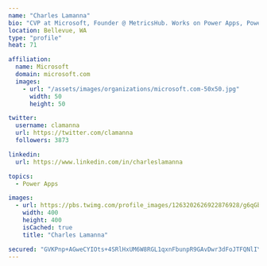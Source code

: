 ```yaml
---
name: "Charles Lamanna"
bio: "CVP at Microsoft, Founder @ MetricsHub. Works on Power Apps, Power Automate, Power Virtual Agent, Common Data Service and Dynamics 365."
location: Bellevue, WA
type: "profile"
heat: 71

affiliation:
  name: Microsoft
  domain: microsoft.com
  images:
    - url: "/assets/images/organizations/microsoft.com-50x50.jpg"
      width: 50
      height: 50

twitter:
  username: clamanna
  url: https://twitter.com/clamanna
  followers: 3873

linkedin:
  url: https://www.linkedin.com/in/charleslamanna

topics:
  - Power Apps

images:
  - url: https://pbs.twimg.com/profile_images/1263202626922876928/g6qGbHZ-_400x400.jpg
    width: 400
    height: 400
    isCached: true
    title: "Charles Lamanna"

secured: "GVKPnp+AGweCYIOts+4SRlHxUM6W8RGL1qxnFbunpR9GAvDwr3dFoJTFQNlIYEwumlUSrYcirVNQhcY7aZoNmY8pwoLrPZ4M0DQZRO9DXdvVkRFf/1AxgNRcyH0FyvwtUu39cqem/bQyuO/4g3jZR6ND17z+v7qDHPFZqGvwg8mgoSFVMzIsmrxdaHVY5/MbjHaNjh7/AKdwWsGffYOgbLA3boVq2sBNKW7JA+9dysE6Vc4cQbvbZ2a/yK/6mx8bo4pHXqyy2EwQMhj7CfnEGezlsi76t7y2yjgzvOhjDGIsfXvqZJSBAhsKf+iCbt9t50DCpWvB94jF5yD58T4ILLiO7KQNThqJ23jguP/Gh0ZD7+GvMJtcsRW3C+QbY0w77kJ1i7KpFiBnscWWdk9nnApf0V7b09O6S37AlDEckJM=;Gu/RraB+ow/gB1roConKcA=="
---
```


